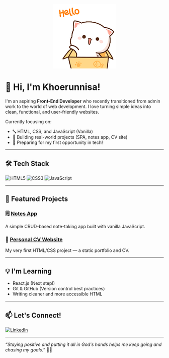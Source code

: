 <p align="center">
  <img src="https://github.com/khoerunnisasy/khoerunnisasy/blob/main/hello.gif?raw=true" width="200" alt="Hello GIF" />
</p>

# 👋 Hi, I'm Khoerunnisa!

I'm an aspiring **Front-End Developer** who recently transitioned from admin work to the world of web development. I love turning simple ideas into clean, functional, and user-friendly websites.

Currently focusing on:
- 🔤 HTML, CSS, and JavaScript (Vanilla)
- 🔧 Building real-world projects (SPA, notes app, CV site)
- 🚀 Preparing for my first opportunity in tech!

---

## 🛠 Tech Stack
![HTML5](https://img.shields.io/badge/HTML5-E34F26?style=flat&logo=html5&logoColor=white)
![CSS3](https://img.shields.io/badge/CSS3-1572B6?style=flat&logo=css3&logoColor=white)
![JavaScript](https://img.shields.io/badge/JavaScript-F7DF1E?style=flat&logo=javascript&logoColor=black)

---

## 🧩 Featured Projects

### 🗒️ [Notes App](https://github.com/khoerunnisasy/notes-app)
A simple CRUD-based note-taking app built with vanilla JavaScript.

### 💼 [Personal CV Website](https://khoerunnisasy.github.io/personal-cv/)
My very first HTML/CSS project — a static portfolio and CV.

---

## 💡 I'm Learning
- React.js (Next step!)
- Git & GitHub (Version control best practices)
- Writing cleaner and more accessible HTML

---

## 📫 Let's Connect!
[![LinkedIn](https://img.shields.io/badge/LinkedIn-blue?style=flat&logo=linkedin&logoColor=white)](https://www.linkedin.com/in/khoerunnisasy)  

---

_“Staying positive and putting it all in God's hands helps me keep going and chasing my goals.”_ 🌸💖
